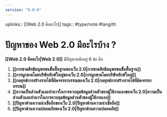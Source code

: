 ```yaml
---
version: "0.0.0"
---
```

uplinks:: [[Web 2.0 คืออะไร]]
tags:: #type/note #lang/th
# ปัญหาของ Web 2.0 มีอะไรบ้าง ?
**[[Web 2.0 คืออะไร|Web 2.0]]** มีปัญหาหลักอยู่ 6 ข้อ คือ
1. **[[การขาดสิทธิมนุษยชนขั้นพื้นฐานของเว็บ 2.0|การขาดสิทธิมนุษยชนขั้นพื้นฐาน]]**
2. **[[การผูกขาดโดยบริษัทยักษ์ใหญ่ของเว็บ 2.0|การผูกขาดโดยบริษัทยักษ์ใหญ่]]**
3. **[[กลยุทธ์การสร้างรายได้ที่ผิดจรรยาบรรณของเว็บ 2.0|กลยุทธ์การสร้างรายได้ที่ผิดจรรยาบรรณ]]**
4. **[[ความเป็นส่วนตัวและอำนาจในการควบคุมข้อมูลส่วนตัวของผู้ใช้งานเองของเว็บ 2.0|ความเป็นส่วนตัวและอำนาจในการควบคุมข้อมูลส่วนตัวของผู้ใช้งานเอง]]**
5. **[[ปัญหาด้านความน่าเชื่อถือของเว็บ 2.0|ปัญหาด้านความน่าเชื่อถือ]]**
6. **[[ปัญหาด้านความปลอดภัยของเว็บ 2.0|ปัญหาด้านความปลอดภัย]]**